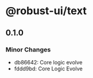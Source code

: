 # @robust-ui/text

## 0.1.0

### Minor Changes

- db86642: Core logic evolve
- fddd9bd: Core Logic Evolve
